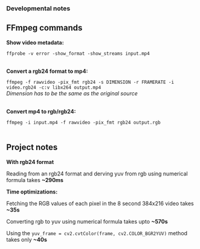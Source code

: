 ### Developmental notes

## FFmpeg commands

**Show video metadata:**

`ffprobe -v error -show_format -show_streams input.mp4`  
<br/>

**Convert a rgb24 format to mp4:**

`ffmpeg -f rawvideo -pix_fmt rgb24 -s DIMENSION -r FRAMERATE -i video.rgb24 -c:v libx264 output.mp4`  
_Dimension has to be the same as the original source_  
<br/>

**Convert mp4 to rgb/rgb24:**

`ffmpeg -i input.mp4 -f rawvideo -pix_fmt rgb24 output.rgb`  
<br/>

## Project notes

**With rgb24 format**  

Reading from an rgb24 format and derving yuv from rgb using numerical formula takes **~290ms**


**Time optimizations:**  

Fetching the RGB values of each pixel in the 8 second 384x216 video takes **~35s**

Converting rgb to yuv using numerical formula takes upto **~570s**

Using the `yuv_frame = cv2.cvtColor(frame, cv2.COLOR_BGR2YUV)` method takes only **~40s**
